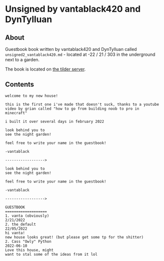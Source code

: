 # Unsigned by vantablack420 and DynTylluan

## About
Guestbook book written by vantablack420 and DynTylluan called `unsigned2_vantablack420.md` - located at -22 / 21 / 303 in the underground next to a garden.

The book is located on [the tilder server](https://mc.tildeverse.org).

## Contents
```
welcome to my new house!

this is the first one i've made that doesn't suck, thanks to a youtube video by grian called "how to go from building noob to pro in minecraft"

i built it over several days in february 2022

look behind you to
see the night garden! 

feel free to write your name in the guestbook!

-vantablack

------------------>

look behind you to
see the night garden! 

feel free to write your name in the guestbook!

-vantablack

------------------>

GUESTBOOK
===================
1. vanta (obviously) 
2/21/2022
2. the_default
22/05/2022
hi vanta!
new house looks great! (but please get some tp for the shitter)
2. Cass "Owly" Python
2022-06-10
Love this house, might
want to stal some of the ideas from it lol
```